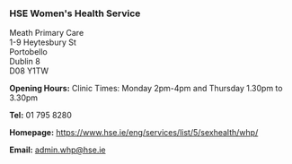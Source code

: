 ###  HSE Women's Health Service

Meath Primary Care  
1-9 Heytesbury St  
Portobello  
Dublin 8  
D08 Y1TW

**Opening Hours:** Clinic Times: Monday 2pm-4pm and Thursday 1.30pm to 3.30pm

**Tel:** 01 795 8280

**Homepage:** [ https://www.hse.ie/eng/services/list/5/sexhealth/whp/
](https://www.hse.ie/eng/services/list/5/sexhealth/whp/)

**Email:** [ admin.whp@hse.ie ](mailto:admin.whp@hse.ie)
